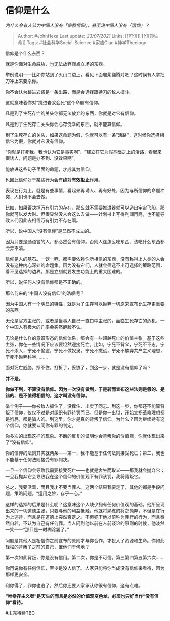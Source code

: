 # 信仰是什么
*为什么会有人认为中国人没有「宗教信仰」，甚至说中国人没有「信仰」？*

> Author: #JohnHexa
Last update: *23/07/2021* 
Links: [[可信]] [[信仰生命]] 
Tags:  #社会科学Social-Science #家族Clan #神学Theology 



信仰是个什么东西？

就是你面对生命威胁，也无法放弃观点立场的东西。

举例说明——比如你站到了火山口边上，看见下面岩浆翻腾对吧？这时候有人拿把刀冲上来要杀你。

你不会认为跳进岩浆是一条出路，而是会选择跟持刀的敌人搏斗。

这就意味着你对“跳进岩浆会死”这个命题有信仰。

凡是到了生死存亡的关头你都无法放弃的东西，你就是对它有信仰。

凡是到了生死存亡关头你会心存侥幸的东西，就不能算信仰。

到了生死存亡的关头，如果这命题为假，你就可以有一条“活路”，这时候你选择相信它为假，你就对它没有信仰。

“你就是打死我，我也认为它是事实啊”、“建立在它为假基础之上的活路，看起来很诱人，问题是办不到、没效果啊”。

能放进这些句子里面的命题，才成其为信仰。

也因此信仰对于某些行为会有**绝对有效拒止**作用。

表现在行为上，就是有些事情，看起来再诱人、再有好处，因为与所信仰的命题冲突，人们也不会去做。

比如，如果否决掉万有引力的存在，那么就不需要推进器就可以造出宇宙飞船，那你就可以发大财。但很显然没人会这么去做——计划书上写得利润再高，也不能导致人们因此去相信万有引力不存在啊。

所以，说中国人“没有信仰”是显然不成立的。

因为只要是通语言的人，都必然会有信仰。否则人连怎么吃东西、该吃什么东西都会弄不清。

信仰是人的基石。一饮一啄，都需要依赖你所相信的东西，没有称得上人类的人会没有这种内心深处的命题集。因为没有它们，人就会筛选不出可选择的策略范围，看不见选择的边界。那是立刻就要发生功能上的重大困难的。

所以，说任何人没有信仰都是不正确的。

那么何来的“中国人没有信仰”的浩叹呢？

因为中国人有一个明显的特性，就是为了生存可以抛弃一切原来宣布比生存更重要的东西。

无论是官方主张的、或者是当事人自己一直口中主张的，面临生死存亡的危机，一个中国人有极大的几率会突然翻脸不认。

无论是什么样的意识形态的信仰体系，都会有一些超越死亡的价值主张。基于这些主张，你在一些情况下应该要坦然迎接死亡。比如，宁死不背义，宁死不不忠，宁死不杀人，宁死不偷盗，宁死不做奴隶，宁死不撒谎，宁死不放弃共产主义理想，宁死不抛弃科学………

面对死亡威胁，撑不住，打折了，妥协了，到这一步，就是没有信仰了吗？

**并不是。**

**你做不到，不算没有信仰。因为一次没有做到，于是转而宣布这些法则是假的、是错的、是不值得相信的，这才叫没有信仰。**

举个例子——你被敌人抓住了，没撑住、出卖了同志。到这一步，你都还不能算背叛了信仰，仅仅不过是对组织有罪待罚而已。但是你一出狱，开始宣扬革命理想都是狗屁，都是骗人的。到这里，你才是真的背叛了信仰。为什么？因为继续持有这个信仰，你就要认同你有罪的判定。

你多次的出现这样的现象。不断的反复的证明你会背叛你的价值观，你就体现出来了“没有信仰”。

你的信仰的法则其实就两条——第一，我不能基于任何法则接受死亡；第二，我也不能基于任何法则接受有罪判决。

一旦一个信仰会导致我需要接受死亡——也就是舍生而取义——那我就会抛弃它；一旦我抛弃它会导致我在这个信仰的价值观下有罪该罚，我将背叛它。

总之，我要活着，而且我才不要当罪人。这两个结果我要定了，其他的都是手段问题，策略问题。“运用之妙，存乎一心。”

这样的选择的后果是什么呢？这意味这个人缺少拥有任何价值观的基础。他所呈现出来的一切道德主张，只要与他的利益抵触，他就将熟练的将之抛弃，不但是在行为上违背，而且是在道德上突然否定之。不但犯下他以前称为罪行的行为，而且泰然自若，不认为自己有任何罪。当人问到他以前在人前谈论的原则的时候，他淡然一笑——“那只是一时糊涂罢了。”

问题是其他人是相信你之前宣布的原则才与你合作，才投入了资源和生命。你如此轻松的背叛了之前的自己，置他们于何地？

第一次如此背叛，你是没有信用。第二次，你是不可信。第三第四第五第六次……

你再说你有任何信仰，至少是没人信了。人家只能将你当成没有信仰来看待，因为那样更安全。

利你得了，罪你也逃了，然后你还要人家承认你很有信仰，这有点难。

**“唯幸存主义者”是天生的而且是必然的价值观变色龙，必须也只好当作“没有信仰”看待。**



#未完待续TBC 



